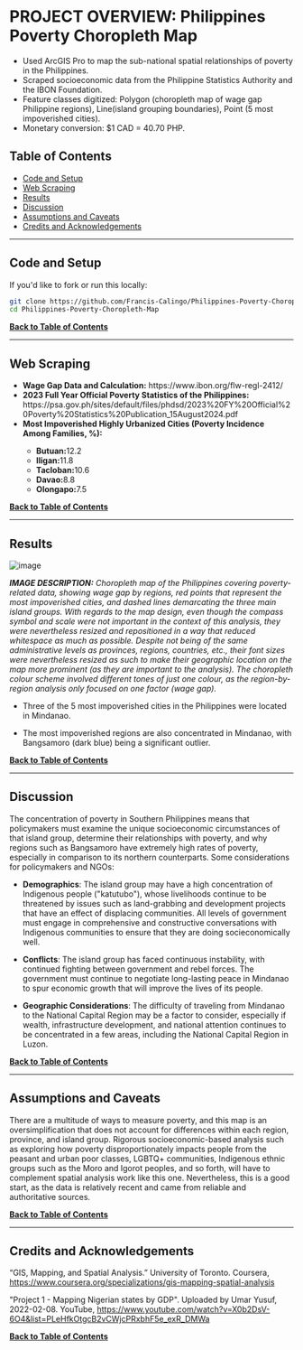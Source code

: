 # PROJECT OVERVIEW: Philippines Poverty Choropleth Map
  <ul>
    <li>Used ArcGIS Pro to map the sub-national spatial relationships of poverty in the Philippines.</li>
    <li>Scraped socioeconomic data from the Philippine Statistics Authority and the IBON Foundation.</li>
    <li>Feature classes digitized: Polygon (choropleth map of wage gap Philippine regions), Line(island grouping boundaries), Point (5 most impoverished cities).</li>
    <li>Monetary conversion: $1 CAD = 40.70 PHP.</li>
  </ul>

## Table of Contents
* [Code and Setup](#code-and-setup)
* [Web Scraping](#web-scraping)
* [Results](#results)
* [Discussion](#discussion)
* [Assumptions and Caveats](#assumptions-and-caveats)
* [Credits and Acknowledgements](#credits-and-acknowledgements)

---

## Code and Setup

If you'd like to fork or run this locally:

```bash
git clone https://github.com/Francis-Calingo/Philippines-Poverty-Choropleth-Map.git
cd Philippines-Poverty-Choropleth-Map
```


[<b>Back to Table of Contents</b>](#table-of-contents)

---

## Web Scraping
<ul>
<li><b>Wage Gap Data and Calculation:</b> https://www.ibon.org/flw-regl-2412/ </li>
<li><b>2023 Full Year Official Poverty Statistics of the Philippines:</b> https://psa.gov.ph/sites/default/files/phdsd/2023%20FY%20Official%20Poverty%20Statistics%20Publication_15August2024.pdf </li>
<li><b>Most Impoverished Highly Urbanized Cities (Poverty Incidence Among Families, %):</b></li>
  <ul>
    <li><b>Butuan:</b>12.2</li>
    <li><b>Iligan:</b>11.8</li>
    <li><b>Tacloban:</b>10.6</li>
    <li><b>Davao:</b>8.8</li>
    <li><b>Olongapo:</b>7.5</li>
  </ul>
</ul>

[<b>Back to Table of Contents</b>](#table-of-contents)

---

## Results

![image](https://github.com/user-attachments/assets/d7f38abc-8433-42bd-af2b-775ff2176aef)

<i> <b>IMAGE DESCRIPTION:</b> Choropleth map of the Philippines covering poverty-related data, showing wage gap by regions, red points that represent the most impoverished cities, and dashed lines demarcating the three main island groups. With regards to the map design, even though the compass symbol and scale were not important in the context of this analysis, they were nevertheless resized and repositioned in a way that reduced whitespace as much as possible. Despite not being of the same administrative levels as provinces, regions, countries, etc., their font sizes were nevertheless resized as such to make their geographic location on the map more prominent (as they are important to the analysis). The choropleth colour scheme involved different tones of just one colour, as the region-by-region analysis only focused on one factor (wage gap).</i>

* Three of the 5 most impoverished cities in the Philippines were located in Mindanao.
  
* The most impoverished regions are also concentrated in Mindanao, with Bangsamoro (dark blue) being a significant outlier.
  
[<b>Back to Table of Contents</b>](#table-of-contents)

---

## Discussion

The concentration of poverty in Southern Philippines means that policymakers must examine the unique socioeconomic circumstances of that island group, determine their relationships with poverty, and why regions such as Bangsamoro have extremely high rates of poverty, especially in comparison to its northern counterparts. Some considerations for policymakers and NGOs:

* **Demographics**: The island group may have a high concentration of Indigenous people ("katutubo"), whose livelihoods continue to be threatened by issues such as land-grabbing and development projects that have an effect of displacing communities. All levels of government must engage in comprehensive and constructive conversations with Indigenous communities to ensure that they are doing socieconomically well.
  
* **Conflicts**: The island group has faced continuous instability, with continued fighting between government and rebel forces. The government must continue to negotiate long-lasting peace in Mindanao to spur economic growth that will improve the lives of its people.

* **Geographic Considerations**: The difficulty of traveling from Mindanao to the National Capital Region may be a factor to consider, especially if wealth, infrastructure development, and national attention continues to be concentrated in a few areas, including the National Capital Region in Luzon.

[<b>Back to Table of Contents</b>](#table-of-contents)

---

## Assumptions and Caveats

There are a multitude of ways to measure poverty, and this map is an oversimplification that does not account for differences within each region, province, and island group. Rigorous socioeconomic-based analysis such as exploring how poverty disproportionately impacts people from the peasant and urban poor classes, LGBTQ+ communities, Indigenous ethnic groups such as the Moro and Igorot peoples, and so forth, will have to complement spatial analysis work like this one. Nevertheless, this is a good start, as the data is relatively recent and came from reliable and authoritative sources.

[<b>Back to Table of Contents</b>](#table-of-contents)

---

## Credits and Acknowledgements

“GIS, Mapping, and Spatial Analysis.” University of Toronto. Coursera, https://www.coursera.org/specializations/gis-mapping-spatial-analysis

"Project 1 - Mapping Nigerian states by GDP". Uploaded by Umar Yusuf, 2022-02-08. YouTube, https://www.youtube.com/watch?v=X0b2DsV-6O4&list=PLeHfkOtgcB2vCWjcPRxbhF5e_exR_DMWa

[<b>Back to Table of Contents</b>](#table-of-contents)

